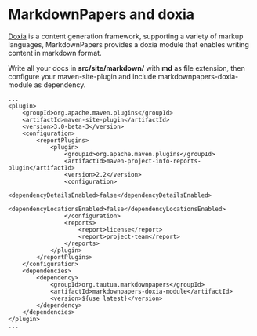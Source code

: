 MarkdownPapers and doxia
========================

[Doxia] is a content generation framework, supporting a variety of markup languages, MarkdownPapers 
provides a doxia module that enables writing content in markdown format.


Write all your docs in **src/site/markdown/** with **md** as file extension, then configure your 
maven-site-plugin and include markdownpapers-doxia-module as dependency.

    ...
    <plugin>
        <groupId>org.apache.maven.plugins</groupId>
        <artifactId>maven-site-plugin</artifactId>
        <version>3.0-beta-3</version>
        <configuration>
            <reportPlugins>
                <plugin>
                    <groupId>org.apache.maven.plugins</groupId>
                    <artifactId>maven-project-info-reports-plugin</artifactId>
                    <version>2.2</version>
                    <configuration>
                        <dependencyDetailsEnabled>false</dependencyDetailsEnabled>
                        <dependencyLocationsEnabled>false</dependencyLocationsEnabled>
                    </configuration>
                    <reports>
                        <report>license</report>
                        <report>project-team</report>
                    </reports>
                </plugin>
            </reportPlugins>
        </configuration>
        <dependencies>
            <dependency>
                <groupId>org.tautua.markdownpapers</groupId>
                <artifactId>markdownpapers-doxia-module</artifactId>
                <version>${use latest}</version>
            </dependency>
        </dependencies>
    </plugin>
    ...


[Doxia]: http://maven.apache.org/doxia/doxia/index.html
